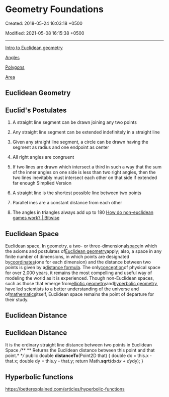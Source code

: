# Geometry Foundations

Created: 2018-05-24 16:03:18 +0500

Modified: 2021-05-08 16:15:38 +0500

---

[Intro to Euclidean geometry](https://www.khanacademy.org/math/geometry/hs-geo-foundations#hs-geo-intro-euclid)

[Angles](https://www.khanacademy.org/math/geometry/hs-geo-foundations#hs-geo-angles)

[Polygons](https://www.khanacademy.org/math/geometry/hs-geo-foundations#hs-geo-polygons)

[Area](https://www.khanacademy.org/math/geometry/hs-geo-foundations#hs-geo-area)
## Euclidean Geometry

## Euclid's Postulates

1.  A straight line segment can be drawn joining any two points

2.  Any straight line segment can be extended indefinitely in a straight line

3.  Given any straight line segment, a circle can be drawn having the segment as radius and one endpoint as center

4.  All right angles are congruent

5.  If two lines are drawn which intersect a third in such a way that the sum of the inner angles on one side is less than two right angles, then the two lines inevitably must intersect each other on that side if extended far enough
Simplied Version

1.  A straight line is the shortest possible line between two points

2.  Parallel ines are a constant distance from each other

3.  The angles in triangles always add up to 180
[How do non-euclidean games work? | Bitwise](https://www.youtube.com/watch?v=lFEIUcXCEvI)
## Euclidean Space

Euclidean space, In geometry, a two- or three-dimensional[space](https://www.britannica.com/science/space-physics-and-metaphysics)in which the axioms and postulates of[Euclidean geometry](https://www.britannica.com/science/Euclidean-geometry)apply; also, a space in any finite number of dimensions, in which points are designated by[coordinates](https://www.britannica.com/science/coordinate-system)(one for each dimension) and the distance between two points is given by a[distance formula](https://www.britannica.com/science/distance-formula). The only[conception](https://www.merriam-webster.com/dictionary/conception)of physical space for over 2,000 years, it remains the most compelling and useful way of modeling the world as it is experienced. Though non-Euclidean spaces, such as those that emerge from[elliptic geometry](https://www.britannica.com/science/Riemannian-geometry)and[hyperbolic geometry](https://www.britannica.com/science/hyperbolic-geometry), have led scientists to a better understanding of the universe and of[mathematics](https://www.britannica.com/science/mathematics)itself, Euclidean space remains the point of departure for their study.
## Euclidean Distance

## Euclidean Distance

It is the ordinary straight line distance between two points in Euclidean Space
*/***
** Returns the Euclidean distance between this point and that point.*
**/*
public double **distanceTo**(Point2D that) {
double dx = this.x - that.x;
double dy = this.y - that.y;
return Math.**sqrt**(dx*dx + dy*dy);
}
## Hyperbolic functions

<https://betterexplained.com/articles/hyperbolic-functions>
